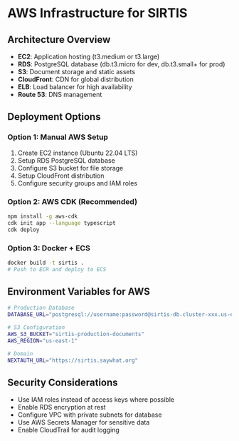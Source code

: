 # AWS Infrastructure for SIRTIS

## Architecture Overview
- **EC2**: Application hosting (t3.medium or t3.large)
- **RDS**: PostgreSQL database (db.t3.micro for dev, db.t3.small+ for prod)
- **S3**: Document storage and static assets
- **CloudFront**: CDN for global distribution
- **ELB**: Load balancer for high availability
- **Route 53**: DNS management

## Deployment Options

### Option 1: Manual AWS Setup
1. Create EC2 instance (Ubuntu 22.04 LTS)
2. Setup RDS PostgreSQL database
3. Configure S3 bucket for file storage
4. Setup CloudFront distribution
5. Configure security groups and IAM roles

### Option 2: AWS CDK (Recommended)
```bash
npm install -g aws-cdk
cdk init app --language typescript
cdk deploy
```

### Option 3: Docker + ECS
```bash
docker build -t sirtis .
# Push to ECR and deploy to ECS
```

## Environment Variables for AWS
```bash
# Production Database
DATABASE_URL="postgresql://username:password@sirtis-db.cluster-xxx.us-east-1.rds.amazonaws.com:5432/sirtis_production"

# S3 Configuration
AWS_S3_BUCKET="sirtis-production-documents"
AWS_REGION="us-east-1"

# Domain
NEXTAUTH_URL="https://sirtis.saywhat.org"
```

## Security Considerations
- Use IAM roles instead of access keys where possible
- Enable RDS encryption at rest
- Configure VPC with private subnets for database
- Use AWS Secrets Manager for sensitive data
- Enable CloudTrail for audit logging
